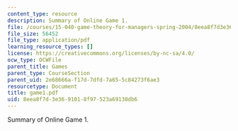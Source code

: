 ```yaml
---
content_type: resource
description: Summary of Online Game 1.
file: /courses/15-040-game-theory-for-managers-spring-2004/8eea8f7d3e3691018f97523a69138db6_game1.pdf
file_size: 56452
file_type: application/pdf
learning_resource_types: []
license: https://creativecommons.org/licenses/by-nc-sa/4.0/
ocw_type: OCWFile
parent_title: Games
parent_type: CourseSection
parent_uid: 2e68666a-f17d-7dfd-7a65-5c84273f6ae3
resourcetype: Document
title: game1.pdf
uid: 8eea8f7d-3e36-9101-8f97-523a69138db6
---
```

Summary of Online Game 1.